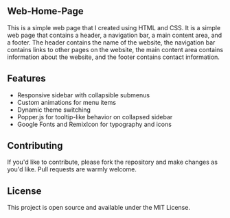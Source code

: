 ## Web-Home-Page

This is a simple web page that I created using HTML and CSS. It is a simple web page that contains a header, a navigation bar, a main content area, and a footer. The header contains the name of the website, the navigation bar contains links to other pages on the website, the main content area contains information about the website, and the footer contains contact information.

## Features
- Responsive sidebar with collapsible submenus
- Custom animations for menu items
- Dynamic theme switching
- Popper.js for tooltip-like behavior on collapsed sidebar
- Google Fonts and RemixIcon for typography and icons

## Contributing
If you'd like to contribute, please fork the repository and make changes as you'd like. Pull requests are warmly welcome.  

## License
This project is open source and available under the MIT License.
